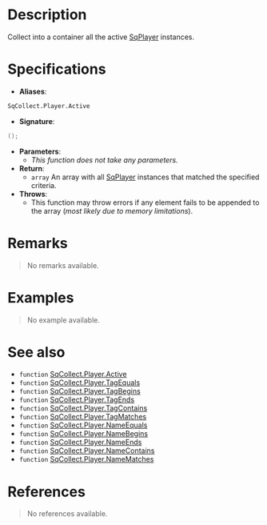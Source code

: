 # Description

Collect into a container all the active [SqPlayer](Class.SqPlayer) instances.

# Specifications

* **Aliases**:
```D
SqCollect.Player.Active
```
* **Signature**:
```D
();
```
* **Parameters**:
	* *This function does not take any parameters.*
* **Return**:
	* `array` An array with all [SqPlayer](Class.SqPlayer) instances that matched the specified criteria.
* **Throws**:
	* This function may throw errors if any element fails to be appended to the array (*most likely due to memory limitations*).

# Remarks

> No remarks available.

# Examples

> No example available.

# See also

* `function` [SqCollect.Player.Active](Function.SqCollect.Player.Active)
* `function` [SqCollect.Player.TagEquals](Function.SqCollect.Player.TagEquals)
* `function` [SqCollect.Player.TagBegins](Function.SqCollect.Player.TagBegins)
* `function` [SqCollect.Player.TagEnds](Function.SqCollect.Player.TagEnds)
* `function` [SqCollect.Player.TagContains](Function.SqCollect.Player.TagContains)
* `function` [SqCollect.Player.TagMatches](Function.SqCollect.Player.TagMatches)
* `function` [SqCollect.Player.NameEquals](Function.SqCollect.Player.NameEquals)
* `function` [SqCollect.Player.NameBegins](Function.SqCollect.Player.NameBegins)
* `function` [SqCollect.Player.NameEnds](Function.SqCollect.Player.NameEnds)
* `function` [SqCollect.Player.NameContains](Function.SqCollect.Player.NameContains)
* `function` [SqCollect.Player.NameMatches](Function.SqCollect.Player.NameMatches)

# References

> No references available.

